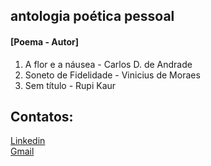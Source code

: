 ## antologia poética pessoal
#### [Poema - Autor]

1. A flor e a náusea - Carlos D. de Andrade
2. Soneto de Fidelidade - Vinicius de Moraes
3. Sem título - Rupi Kaur

## Contatos:
[Linkedin](https://www.linkedin.com/in/eduardolentz/) </br>
[Gmail](eduardo.lentz@gmail.com)

